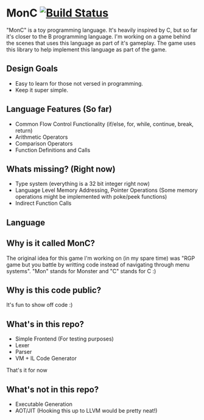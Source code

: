# MonC [![Build Status](https://travis-ci.org/sfuller/MonC.svg?branch=master)](https://travis-ci.org/sfuller/MonC)
"MonC" is a toy programming language. It's heavily inspired by C, but so far it's closer to the B programming language. 
I'm working on a game behind the scenes that uses this language as part of it's gameplay. The game uses this library
to help implement this language as part of the game.

## Design Goals
* Easy to learn for those not versed in programming.
* Keep it super simple.

## Language Features (So far)
* Common Flow Control Functionality (if/else, for, while, continue, break, return)
* Arithmetic Operators
* Comparison Operators
* Function Definitions and Calls

## Whats missing? (Right now)
* Type system (everything is a 32 bit integer right now)
* Language Level Memory Addressing, Pointer Operations (Some memory operations might be implemented with poke/peek functions)
* Indirect Function Calls

## Language 

## Why is it called MonC?
The original idea for this game I'm working on (in my spare time) was "RGP game but you battle by writting code instead of 
navigating through menu systems". "Mon" stands for Monster and "C" stands for C :)

## Why is this code public?
It's fun to show off code :)

## What's in this repo?
* Simple Frontend (For testing purposes)
* Lexer
* Parser
* VM + IL Code Generator

That's it for now

## What's not in this repo?
* Executable Generation
* AOT/JIT (Hooking this up to LLVM would be pretty neat!)
